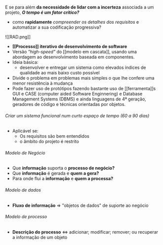 E se para além **da necessidade de lidar com a incerteza** associada a um projeto, ***O tempo é um fator crítico?***
- como **rapidamente** *compreender os detalhes dos requisitos* e automatizar a sua codificação progressiva?

![[RAD.png]]

- **[[Processo]] iterativo de desenvolvimento de software**
- Versão *"high-speed"* do [[modelo em cascata]], usando uma abordagem ao desenvolvimento baseada em componentes.
- Ideia básica:
	- desenvolver e entregar um sistema como elevados índices de qualidade ao mais baixo custo possível
- Divide o problema em problemas mais simples o que lhe confere uma menor resistência à mudança
- Pode fazer uso de protótipos fazendo bastante uso de [[ferramenta]]s GUI e CASE (computer aided Software Enginnering) e Database Management Systems (DBMS) e ainda linguagens de 4ª geração, geradores de código e técnicas orientadas por objetos.

###### Criar um sistema funcional num curto espaço de tempo (60 a 90 dias)
- Aplicável se: 
	- Os requisitos são bem entendidos
	- o âmbito do projeto é restrito

###### Modelo de Negócio
- Que **informação** suporta o **processo de negócio?**
- Que **informação** é gerada e **quem a gera?**
- Para onde flui a **informação** e **quem a processa?**

###### Modelo de dados
- **Fluxo de informação** => "objetos de dados" de suporte ao negócio
###### Modelo de processo
- **Descrição do processo** <=> adicionar; modificar; remover; ou recuperar a informação de um objeto

